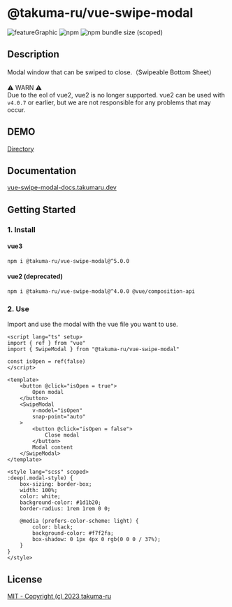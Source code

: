 # @takuma-ru/vue-swipe-modal

![featureGraphic](https://user-images.githubusercontent.com/49429291/182005490-2e0631ca-8271-48e6-9282-25df81ba0f8f.png)
![npm](https://img.shields.io/npm/dt/@takuma-ru/vue-swipe-modal?style=flat-square)
![npm bundle size (scoped)](https://img.shields.io/bundlephobia/min/@takuma-ru/vue-swipe-modal?style=flat-square)

## Description
Modal window that can be swiped to close.（Swipeable Bottom Sheet）<br>
<br>
⚠️ WARN ⚠️<br>
Due to the eol of vue2, vue2 is no longer supported. vue2 can be used with `v4.0.7` or earlier, but we are not responsible for any problems that may occur.

## DEMO
[Directory](https://github.com/takuma-ru/vue-swipe-modal/tree/main/demo/vue)

## Documentation

[vue-swipe-modal-docs.takumaru.dev](https://vue-swipe-modal-docs.takumaru.dev/)

## Getting Started
### 1. Install
#### vue3
```shell
npm i @takuma-ru/vue-swipe-modal@^5.0.0
```

#### vue2 (deprecated)
```shell
npm i @takuma-ru/vue-swipe-modal@^4.0.0 @vue/composition-api
```
### 2. Use
Import and use the modal with the vue file you want to use.

```vue
<script lang="ts" setup>
import { ref } from "vue"
import { SwipeModal } from "@takuma-ru/vue-swipe-modal"

const isOpen = ref(false)
</script>

<template>
	<button @click="isOpen = true">
		Open modal
	</button>
	<SwipeModal
		v-model="isOpen"
		snap-point="auto"
	>
		<button @click="isOpen = false">
			Close modal
		</button>
		Modal content
	</SwipeModal>
</template>

<style lang="scss" scoped>
:deep(.modal-style) {
	box-sizing: border-box;
	width: 100%;
	color: white;
	background-color: #1d1b20;
	border-radius: 1rem 1rem 0 0;

	@media (prefers-color-scheme: light) {
		color: black;
		background-color: #f7f2fa;
		box-shadow: 0 1px 4px 0 rgb(0 0 0 / 37%);
	}
}
</style>
```

## License
[MIT - Copyright (c) 2023 takuma-ru](https://github.com/takuma-ru/vue-swipe-modal/blob/main/LICENSE.md)
